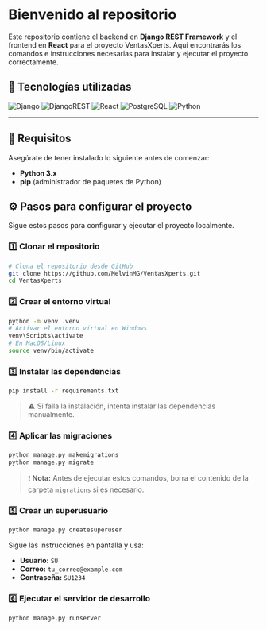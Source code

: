 
# Bienvenido al repositorio 

Este repositorio contiene el backend en **Django REST Framework** y el frontend en **React** para el proyecto VentasXperts. Aquí encontrarás los comandos e instrucciones necesarias para instalar y ejecutar el proyecto correctamente.

## 🚀 Tecnologías utilizadas

![Django](https://img.shields.io/badge/Django-092E20?style=for-the-badge&logo=django&logoColor=white) ![DjangoREST](https://img.shields.io/badge/Django%20REST-ff1709?style=for-the-badge&logo=django&logoColor=white) ![React](https://img.shields.io/badge/React-20232A?style=for-the-badge&logo=react&logoColor=61DAFB) ![PostgreSQL](https://img.shields.io/badge/PostgreSQL-316192?style=for-the-badge&logo=postgresql&logoColor=white) ![Python](https://img.shields.io/badge/Python-3776AB?style=for-the-badge&logo=python&logoColor=white)

----------

## 📌 Requisitos

Asegúrate de tener instalado lo siguiente antes de comenzar:

-   **Python 3.x**
-   **pip** (administrador de paquetes de Python)

## ⚙️ Pasos para configurar el proyecto

Sigue estos pasos para configurar y ejecutar el proyecto localmente.

### 1️⃣ Clonar el repositorio

```bash
# Clona el repositorio desde GitHub
git clone https://github.com/MelvinMG/VentasXperts.git
cd VentasXperts

```

### 2️⃣ Crear el entorno virtual

```bash
python -m venv .venv
# Activar el entorno virtual en Windows
venv\Scripts\activate
# En MacOS/Linux
source venv/bin/activate

```

### 3️⃣ Instalar las dependencias

```bash
pip install -r requirements.txt

```

> ⚠️ Si falla la instalación, intenta instalar las dependencias manualmente.

### 4️⃣ Aplicar las migraciones

```bash
python manage.py makemigrations
python manage.py migrate

```

> ❗ **Nota:** Antes de ejecutar estos comandos, borra el contenido de la carpeta `migrations` si es necesario.

### 5️⃣ Crear un superusuario

```bash
python manage.py createsuperuser

```

Sigue las instrucciones en pantalla y usa:

-   **Usuario:** `SU`
-   **Correo:** `tu_correo@example.com`
-   **Contraseña:** `SU1234`

### 6️⃣ Ejecutar el servidor de desarrollo

```bash
python manage.py runserver

```

